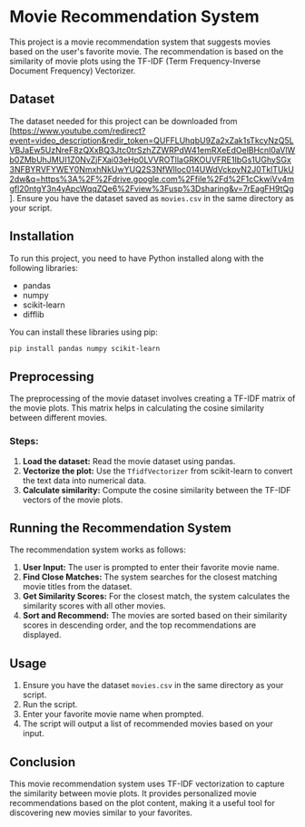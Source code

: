 # Movie Recommendation System

This project is a movie recommendation system that suggests movies based on the user's favorite movie. The recommendation is based on the similarity of movie plots using the TF-IDF (Term Frequency-Inverse Document Frequency) Vectorizer.

## Dataset

The dataset needed for this project can be downloaded from [https://www.youtube.com/redirect?event=video_description&redir_token=QUFFLUhqbU9Za2xZak1sTkcyNzQ5LVBJaEw5UzNreF8zQXxBQ3Jtc0trSzhZZWRPdW41emRXeEdOelBHcnl0aVlWb0ZMbUhJMUI1Z0NvZjFXai03eHp0LVVROTllaGRKOUVFRE1IbGs1UGhySGx3NFBYRVFYWEY0NmxhNkUwYUQ2S3NfWlloc014UWdVckpyN2J0TklTUkU2dw&q=https%3A%2F%2Fdrive.google.com%2Ffile%2Fd%2F1cCkwiVv4mgfl20ntgY3n4yApcWqqZQe6%2Fview%3Fusp%3Dsharing&v=7rEagFH9tQg]. Ensure you have the dataset saved as `movies.csv` in the same directory as your script.

## Installation

To run this project, you need to have Python installed along with the following libraries:
- pandas
- numpy
- scikit-learn
- difflib

You can install these libraries using pip:

```bash
pip install pandas numpy scikit-learn
```

## Preprocessing

The preprocessing of the movie dataset involves creating a TF-IDF matrix of the movie plots. This matrix helps in calculating the cosine similarity between different movies.

### Steps:
1. **Load the dataset:** Read the movie dataset using pandas.
2. **Vectorize the plot:** Use the `TfidfVectorizer` from scikit-learn to convert the text data into numerical data.
3. **Calculate similarity:** Compute the cosine similarity between the TF-IDF vectors of the movie plots.

## Running the Recommendation System

The recommendation system works as follows:
1. **User Input:** The user is prompted to enter their favorite movie name.
2. **Find Close Matches:** The system searches for the closest matching movie titles from the dataset.
3. **Get Similarity Scores:** For the closest match, the system calculates the similarity scores with all other movies.
4. **Sort and Recommend:** The movies are sorted based on their similarity scores in descending order, and the top recommendations are displayed.

## Usage

1. Ensure you have the dataset `movies.csv` in the same directory as your script.
2. Run the script.
3. Enter your favorite movie name when prompted.
4. The script will output a list of recommended movies based on your input.

## Conclusion

This movie recommendation system uses TF-IDF vectorization to capture the similarity between movie plots. It provides personalized movie recommendations based on the plot content, making it a useful tool for discovering new movies similar to your favorites.